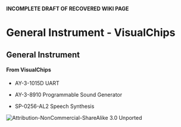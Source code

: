 **INCOMPLETE DRAFT OF RECOVERED WIKI PAGE**

# General Instrument - VisualChips


	

	
	


## General Instrument


	

		


#### From VisualChips


		

		

		

-  AY-3-1015D UART

-  AY-3-8910 Programmable Sound Generator

-  SP-0256-AL2 Speech Synthesis


![Attribution-NonCommercial-ShareAlike 3.0 Unported](http://i.creativecommons.org/l/by-nc-sa/3.0/88x31.png)

